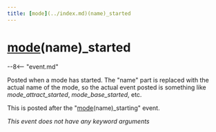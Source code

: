 ```yaml
---
title: [mode](../index.md)(name)_started
---
```


# [mode](../index.md)(name)_started


--8<-- "event.md"

Posted when a mode has started. The "name" part is replaced with the
actual name of the mode, so the actual event posted is something like
*mode_attract_started*, *mode_base_started*, etc.

This is posted after the "[mode](../index.md)(name)_starting" event.

*This event does not have any keyword arguments*
